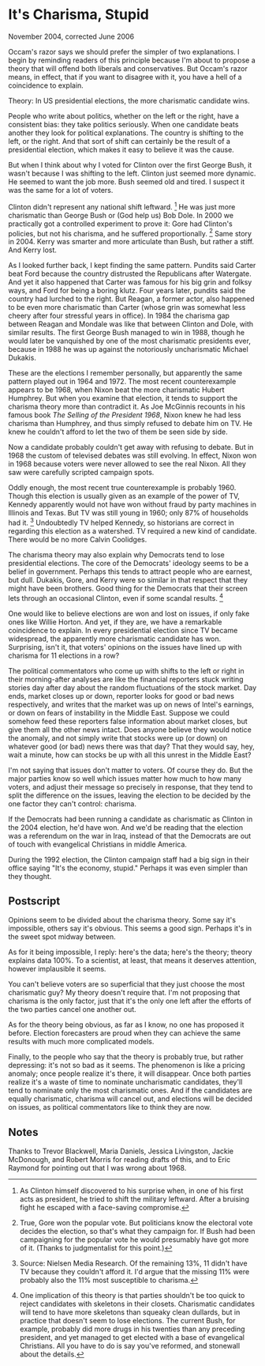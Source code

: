 # It's Charisma, Stupid

November 2004, corrected June 2006

Occam's razor says we should prefer the simpler of two explanations. I begin by reminding readers of this principle because I'm about to propose a theory that will offend both liberals and conservatives. But Occam's razor means, in effect, that if you want to disagree with it, you have a hell of a coincidence to explain.

Theory: In US presidential elections, the more charismatic candidate wins.

People who write about politics, whether on the left or the right, have a consistent bias: they take politics seriously. When one candidate beats another they look for political explanations. The country is shifting to the left, or the right. And that sort of shift can certainly be the result of a presidential election, which makes it easy to believe it was the cause.

But when I think about why I voted for Clinton over the first George Bush, it wasn't because I was shifting to the left. Clinton just seemed more dynamic. He seemed to want the job more. Bush seemed old and tired. I suspect it was the same for a lot of voters.

Clinton didn't represent any national shift leftward. [^1] He was just more charismatic than George Bush or (God help us) Bob Dole. In 2000 we practically got a controlled experiment to prove it: Gore had Clinton's policies, but not his charisma, and he suffered proportionally. [^2] Same story in 2004. Kerry was smarter and more articulate than Bush, but rather a stiff. And Kerry lost.

As I looked further back, I kept finding the same pattern. Pundits said Carter beat Ford because the country distrusted the Republicans after Watergate. And yet it also happened that Carter was famous for his big grin and folksy ways, and Ford for being a boring klutz. Four years later, pundits said the country had lurched to the right. But Reagan, a former actor, also happened to be even more charismatic than Carter (whose grin was somewhat less cheery after four stressful years in office). In 1984 the charisma gap between Reagan and Mondale was like that between Clinton and Dole, with similar results. The first George Bush managed to win in 1988, though he would later be vanquished by one of the most charismatic presidents ever, because in 1988 he was up against the notoriously uncharismatic Michael Dukakis.

These are the elections I remember personally, but apparently the same pattern played out in 1964 and 1972. The most recent counterexample appears to be 1968, when Nixon beat the more charismatic Hubert Humphrey. But when you examine that election, it tends to support the charisma theory more than contradict it. As Joe McGinnis recounts in his famous book *The Selling of the President 1968*, Nixon knew he had less charisma than Humphrey, and thus simply refused to debate him on TV. He knew he couldn't afford to let the two of them be seen side by side.

Now a candidate probably couldn't get away with refusing to debate. But in 1968 the custom of televised debates was still evolving. In effect, Nixon won in 1968 because voters were never allowed to see the real Nixon. All they saw were carefully scripted campaign spots.

Oddly enough, the most recent true counterexample is probably 1960. Though this election is usually given as an example of the power of TV, Kennedy apparently would not have won without fraud by party machines in Illinois and Texas. But TV was still young in 1960; only 87% of households had it. [^3] Undoubtedly TV helped Kennedy, so historians are correct in regarding this election as a watershed. TV required a new kind of candidate. There would be no more Calvin Coolidges.

The charisma theory may also explain why Democrats tend to lose presidential elections. The core of the Democrats' ideology seems to be a belief in government. Perhaps this tends to attract people who are earnest, but dull. Dukakis, Gore, and Kerry were so similar in that respect that they might have been brothers. Good thing for the Democrats that their screen lets through an occasional Clinton, even if some scandal results. [^4]

One would like to believe elections are won and lost on issues, if only fake ones like Willie Horton. And yet, if they are, we have a remarkable coincidence to explain. In every presidential election since TV became widespread, the apparently more charismatic candidate has won. Surprising, isn't it, that voters' opinions on the issues have lined up with charisma for 11 elections in a row?

The political commentators who come up with shifts to the left or right in their morning-after analyses are like the financial reporters stuck writing stories day after day about the random fluctuations of the stock market. Day ends, market closes up or down, reporter looks for good or bad news respectively, and writes that the market was up on news of Intel's earnings, or down on fears of instability in the Middle East. Suppose we could somehow feed these reporters false information about market closes, but give them all the other news intact. Does anyone believe they would notice the anomaly, and not simply write that stocks were up (or down) on whatever good (or bad) news there was that day? That they would say, hey, wait a minute, how can stocks be up with all this unrest in the Middle East?

I'm not saying that issues don't matter to voters. Of course they do. But the major parties know so well which issues matter how much to how many voters, and adjust their message so precisely in response, that they tend to split the difference on the issues, leaving the election to be decided by the one factor they can't control: charisma.

If the Democrats had been running a candidate as charismatic as Clinton in the 2004 election, he'd have won. And we'd be reading that the election was a referendum on the war in Iraq, instead of that the Democrats are out of touch with evangelical Christians in middle America.

During the 1992 election, the Clinton campaign staff had a big sign in their office saying "It's the economy, stupid." Perhaps it was even simpler than they thought.

## Postscript

Opinions seem to be divided about the charisma theory. Some say it's impossible, others say it's obvious. This seems a good sign. Perhaps it's in the sweet spot midway between.

As for it being impossible, I reply: here's the data; here's the theory; theory explains data 100%. To a scientist, at least, that means it deserves attention, however implausible it seems.

You can't believe voters are so superficial that they just choose the most charismatic guy? My theory doesn't require that. I'm not proposing that charisma is the only factor, just that it's the only one left after the efforts of the two parties cancel one another out.

As for the theory being obvious, as far as I know, no one has proposed it before. Election forecasters are proud when they can achieve the same results with much more complicated models.

Finally, to the people who say that the theory is probably true, but rather depressing: it's not so bad as it seems. The phenomenon is like a pricing anomaly; once people realize it's there, it will disappear. Once both parties realize it's a waste of time to nominate uncharismatic candidates, they'll tend to nominate only the most charismatic ones. And if the candidates are equally charismatic, charisma will cancel out, and elections will be decided on issues, as political commentators like to think they are now.

## Notes

[^1]: As Clinton himself discovered to his surprise when, in one of his first acts as president, he tried to shift the military leftward. After a bruising fight he escaped with a face-saving compromise.

[^2]: True, Gore won the popular vote. But politicians know the electoral vote decides the election, so that's what they campaign for. If Bush had been campaigning for the popular vote he would presumably have got more of it. (Thanks to judgmentalist for this point.)

[^3]: Source: Nielsen Media Research. Of the remaining 13%, 11 didn't have TV because they couldn't afford it. I'd argue that the missing 11% were probably also the 11% most susceptible to charisma.

[^4]: One implication of this theory is that parties shouldn't be too quick to reject candidates with skeletons in their closets. Charismatic candidates will tend to have more skeletons than squeaky clean dullards, but in practice that doesn't seem to lose elections. The current Bush, for example, probably did more drugs in his twenties than any preceding president, and yet managed to get elected with a base of evangelical Christians. All you have to do is say you've reformed, and stonewall about the details.

Thanks to Trevor Blackwell, Maria Daniels, Jessica Livingston, Jackie McDonough, and Robert Morris for reading drafts of this, and to Eric Raymond for pointing out that I was wrong about 1968.